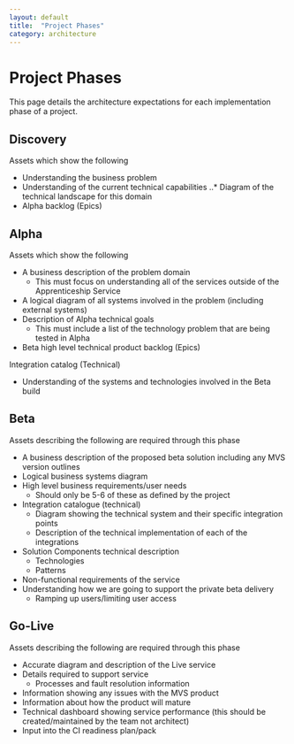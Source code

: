 ```yaml
---
layout: default
title:  "Project Phases"
category: architecture
---
```

# Project Phases

This page details the architecture expectations for each implementation phase of a project.

## Discovery
Assets which show the following
* Understanding the business problem
* Understanding of the current technical capabilities
..* Diagram of the technical landscape for this domain
* Alpha backlog (Epics)

## Alpha
Assets which show the following
* A business description of the problem domain
  * This must focus on understanding all of the services outside of the Apprenticeship Service
* A logical diagram of all systems involved in the problem (including external systems)
* Description of Alpha technical goals
  * This must include a list of the technology problem that are being tested in Alpha
* Beta high level technical product backlog (Epics)

Integration catalog (Technical)
* Understanding of the systems and technologies involved in the Beta build

## Beta
Assets describing the following are required through this phase
* A business description of the proposed beta solution including any MVS version outlines
* Logical business systems diagram
* High level business requirements/user needs
  * Should only be 5-6 of these as defined by the project
* Integration catalogue (technical)
  * Diagram showing the technical system and their specific integration points
  * Description of the technical implementation of each of the integrations
* Solution Components technical description
  * Technologies
  * Patterns
* Non-functional requirements of the service
* Understanding how we are going to support the private beta delivery
  * Ramping up users/limiting user access


## Go-Live
Assets describing the following are required through this phase
* Accurate diagram and description of the Live service
* Details required to support service
  * Processes and fault resolution information
* Information showing any issues with the MVS product
* Information about how the product will mature
* Technical dashboard showing service performance (this should be created/maintained by the team not architect)
* Input into the CI readiness plan/pack




